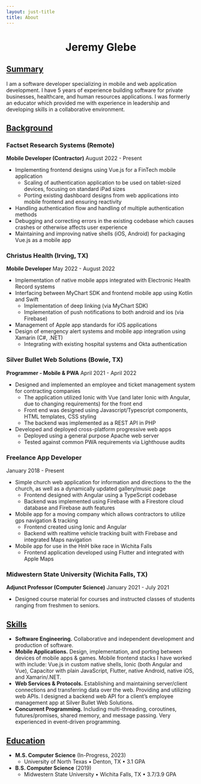 ```yaml
---
layout: just-title
title: About
---
```


<style>
  h1 {
    /* center, bold h1 headers */
    text-align: center;
    font-weight: bold;
  }
  h2 {
    /* underline and bold h2 headers */
    text-decoration: underline;
    font-weight: bold;
  }
  h3 {
    /* bold h3 headers */
    font-weight: bold;
  }
</style>

# Jeremy Glebe

## Summary
I am a software developer specializing in mobile and web application development. I have 5 years of experience building software for private businesses, healthcare, and human resources applications. I was formerly an educator which provided me with experience in leadership and developing skills in a collaborative environment.

## Background

### Factset Research Systems (Remote)
**Mobile Developer (Contractor)** August 2022 - Present
- Implementing frontend designs using Vue.js for a FinTech mobile application
  - Scaling of authentication application to be used on tablet-sized devices, focusing on standard iPad sizes
  - Porting existing dashboard designs from web applications into mobile frontend and ensuring reactivity
- Handling authentication flow and handling of multiple authentication methods
- Debugging and correcting errors in the existing codebase which causes crashes or otherwise affects user experience
- Maintaining and improving native shells (iOS, Android) for packaging Vue.js as a mobile app

### Christus Health (Irving, TX)
**Mobile Developer** May 2022 - August 2022
- Implementation of native mobile apps integrated with Electronic Health Record systems
- Interfacing between MyChart SDK and frontend mobile app using Kotlin and Swift
  - Implementation of deep linking (via MyChart SDK)
  - Implementation of push notifications to both android and ios (via Firebase)
- Management of Apple app standards for iOS applications
- Design of emergency alert systems and mobile app integration using Xamarin (C#, .NET)
  - Integrating with existing hospital systems and Okta authentication

### Silver Bullet Web Solutions (Bowie, TX)
**Programmer - Mobile & PWA** April 2021 - April 2022
- Designed and implemented an employee and ticket management system for contracting companies
  - The application utilized Ionic with Vue (and later Ionic with Angular, due to changing
requirements) for the front end
  - Front end was designed using Javascript/Typescript components, HTML templates, CSS styling
  - The backend was implemented as a REST API in PHP
- Developed and deployed cross-platform progressive web apps
  - Deployed using a general purpose Apache web server
  - Tested against common PWA requirements via Lighthouse audits

### Freelance App Developer
January 2018 - Present
- Simple church web application for information and directions to the the church, as well as a dynamically
updated gallery/music page
  - Frontend designed with Angular using a TypeScript codebase
  - Backend was implemented using Firebase with a Firestore cloud database and Firebase auth
features
- Mobile app for a moving company which allows contractors to utilize gps navigation & tracking
  - Frontend created using Ionic and Angular
  - Backend with realtime vehicle tracking built with Firebase and integrated Maps navigation
- Mobile app for use in the HnH bike race in Wichita Falls
  - Frontend application developed using Flutter and integrated with Apple Maps

### Midwestern State University (Wichita Falls, TX)
**Adjunct Professor (Computer Science)** January 2021 - July 2021
- Designed course material for courses and instructed classes of students ranging from freshmen to seniors.

## Skills
- **Software Engineering.** Collaborative and independent development and production of software.
- **Mobile Applications.** Design, implementation, and porting between devices of mobile apps & games.
Mobile frontend stacks I have worked with include: Vue.js in custom native shells, Ionic (both Angular
and Vue), Capacitor with plain JavaScript, Flutter, native Android, native iOS, and Xamarin/.NET.
- **Web Services & Protocols.** Establishing and maintaining server/client connections and transferring data
over the web. Providing and utilizing web APIs. I designed a backend web API for a client’s employee
management app at Silver Bullet Web Solutions.
- **Concurrent Programming.** Including multi-threading, coroutines, futures/promises, shared memory,
and message passing. Very experienced in event-driven programming.

## Education
- **M.S. Computer Science** (In-Progress, 2023)
  - University of North Texas • Denton, TX • 3.1 GPA
- **B.S. Computer Science** (2019)
  - Midwestern State University • Wichita Falls, TX • 3.7/3.9 GPA